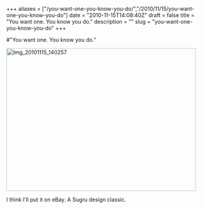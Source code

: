 +++
aliases = ["/you-want-one-you-know-you-do/","/2010/11/15/you-want-one-you-know-you-do"]
date = "2010-11-15T14:08:40Z"
draft = false
title = "You want one. You know you do."
description = ""
slug = "you-want-one-you-know-you-do"
+++

#"You want one. You know you do."


 <div class='p_embed p_image_embed'>
<a href="http://getfile0.posterous.com/getfile/files.posterous.com/conoroneill/Ytc9cvqxrrhd7puVCHekhPfkUezA7QU9X5pBNe3AZoLsGJCrfDytGut5vX9N/img_20101115_140257.jpg.scaled.1000.jpg"><img alt="Img_20101115_140257" height="377" src="http://getfile9.posterous.com/getfile/files.posterous.com/conoroneill/MQuwdlvFfeNXSblo4D6Yih9Isa3KgcnHtDTTlJFBSsh6iDtPpeBZpzAaGp8a/img_20101115_140257.jpg.scaled.500.jpg" width="500" /></a>
</div>
<p>I think I&#39;ll put it on eBay. A Sugru design classic. </p>
 